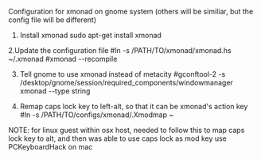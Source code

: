 Configuration for xmonad on gnome system (others will be similiar, but the config file will be different)

1. Install xmonad
sudo apt-get install xmonad

2.Update the configuration file
#ln -s /PATH/TO/xmonad/xmonad.hs ~/.xmonad
#xmonad --recompile

3. Tell gnome to use xmonad instead of metacity
#gconftool-2 -s /desktop/gnome/session/required_components/windowmanager xmonad --type string

4. Remap caps lock key to left-alt, so that it can be xmonad's action key
#ln -s /PATH/TO/configs/xmonad/.Xmodmap ~

NOTE: for linux guest within osx host, needed to follow this to map caps lock key to alt, and then was able to use caps lock as mod key
use PCKeyboardHack on mac
